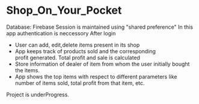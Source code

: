 # Shop_On_Your_Pocket
Database: Firebase
Session is maintained using "shared preference"
In this app authentication is neccessory
After login  
- User can add, edit,delete items present in its shop
- App keeps track of products sold and the corresponding profit generated. Total profit and sale is calculated
- Store information of dealer of item from whom the user initially bought the items. 
- App shows the top items with respect to different parameters like  number of items sold, total profit from that item, etc. 

Project is underProgress.
